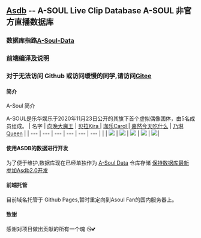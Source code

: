 ## [Asdb](https://asdb.live) -- A-SOUL Live Clip Database  A-SOUL 非官方直播数据库 
### 数据库指路[A-Soul-Data](https://github.com/peterpei1186861238/A-Soul-Data)
### [前端编译及说明](https://github.com/A-Soul-Database/Web-Interface)
### 对于无法访问 Github 或访问缓慢的同学,请访问[Gitee](https://gitee.com/peterpei1186861238/A-Soul-Database)
#### 简介
A-Soul 简介

A-SOUL是乐华娱乐于2020年11月23日公开的其旗下首个虚拟偶像团体，由5名成员组成。
|   名字  |  [向晚大魔王](https://space.bilibili.com/672346917 "向晚大魔王")   | [贝拉Kira ](https://space.bilibili.com/672353429/ "贝拉Kira ")    |  [珈乐Carol ](https://space.bilibili.com/351609538/ "珈乐Carol ")   | [嘉然今天吃什么](https://space.bilibili.com/672328094/ "嘉然今天吃什么")    |  [乃琳Queen](https://space.bilibili.com/672342685/ "乃琳Queen")   | 
| --- | --- | --- | --- | --- | --- | 
|    |  ![](https://i0.hdslb.com/bfs/face/566078c52b408571d8ae5e3bcdf57b2283024c27.jpg)   |    ![](https://i2.hdslb.com/bfs/face/668af440f8a8065743d3fa79cfa8f017905d0065.jpg) |  ![](https://i2.hdslb.com/bfs/face/a7fea00016a8d3ffb015b6ed8647cc3ed89cbc63.jpg)  |   ![](https://i2.hdslb.com/bfs/face/d399d6f5cf7943a996ae96999ba3e6ae2a2988de.jpg)  |     ![](https://i1.hdslb.com/bfs/face/8895c87082beba1355ea4bc7f91f2786ef49e354.jpg)|   


#### 使用ASDB的数据进行开发
 为了便于维护,数据库现在已经单独作为 [A-Soul Data](https://github.com/peterpei1186861238/A-Soul-Data) 仓库存储
 [保持数据库最新](https://github.com/peterpei1186861238/A-Soul-Database/tree/main/tools/getAsdb)
 [参加Asdb2.0开发](https://github.com/A-Soul-Database/A-Soul-Database/blob/main/asdb2.0.md)


#### 前端托管
目前域名托管于 Github Pages,暂时重定向到Asoul Fan的国内服务器上。

#### 致谢
感谢对项目做出贡献的所有一个魂 😘💕
